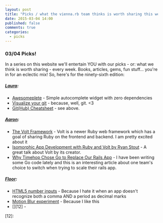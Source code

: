 ```yaml
---
layout: post
title: "Picks / what the vienna.rb team thinks is worth sharing this week"
date: 2015-03-04 14:00
published: false
comments: true
categories:
  - picks
---
```


### 03/04 Picks!

In a series on this website we'll entertain YOU with our picks - or: what we think is worth sharing - every week.
Books, articles, gems, fun stuff... you're in for an eclectic mix! So, here's for the ninety-sixth edition:

##### [Laura][1]:
- [Awesomeplete][2] - Simple autocomplete widget with zero dependencies
- [Visualize your git][3] - because, well, git. <3
- [Git(Hub) Cheatsheet][4] - see above.

##### [Aaron][5]:
- [The Volt Framework][6] - Volt is a newer Ruby web framework which has a goal of sharing Ruby on the frontend and backend. I am pretty excited about it
- [Isomorphic App Development with Ruby and Volt by Ryan Stout][7] - A great talk about Volt by its creator.
- [Why Timehop Chose Go to Replace Our Rails App][8] - I have been writing some Go code lately and this is an interesting article about one team's choice to switch when trying to scale their rails app.


##### [Floor][9]:
- [HTML5 number inputs][10] - Because I hate it when an app doesn't recognize both a comma AND a period as decimal marks
- [Motion Blur experiment][11] - Because I like this
- [][12] -


[1]: http://www.twitter.com/alicetragedy
[2]: http://leaverou.github.io/awesomplete/
[3]: http://visualize-your-git.herokuapp.com/
[4]: https://github.com/tiimgreen/github-cheat-sheet
[5]: http://www.twitter.com/mraaroncruz
[6]: http://voltframework.com/
[7]: https://www.youtube.com/watch?v=7i6AL7Walc4
[8]: https://medium.com/building-timehop/why-timehop-chose-go-to-replace-our-rails-app-2855ea1912d
[9]: http://www.twitter.com/floordrees
[10]: https://www.aeyoun.com/posts/html5-input-number-localization.html
[11]: http://codepen.io/lbebber/full/zxpMZw/
[12]:
